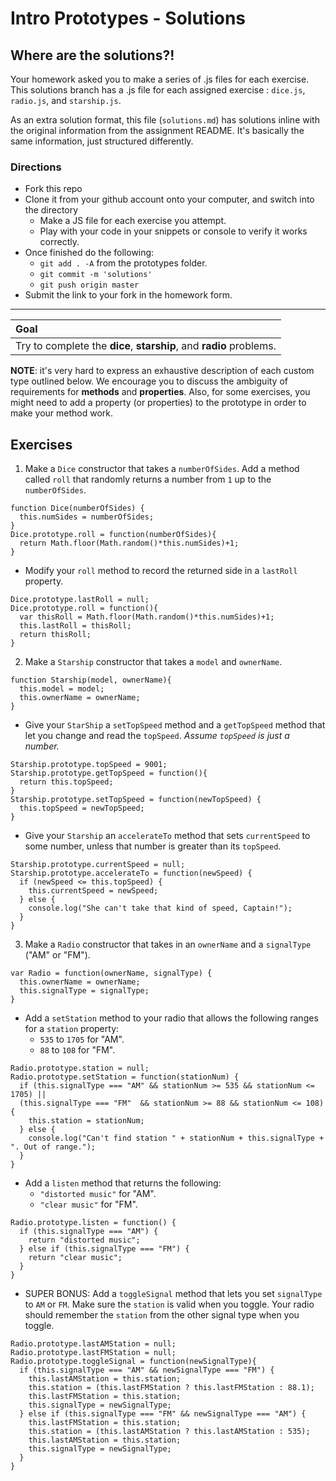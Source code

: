 # Intro Prototypes - Solutions

## Where are the solutions?!
Your homework asked you to make a series of .js files for each exercise. This solutions branch has a .js file for each assigned exercise : `dice.js`, `radio.js`, and `starship.js`.

As an extra solution format, this file (`solutions.md`) has solutions inline with the original information from the assignment README.  It's basically the same information, just structured differently.

###  Directions

* Fork this repo
* Clone it from your github account onto your computer, and switch into the directory
	* Make a JS file for each exercise you attempt.
	* Play with your code in your snippets or console to verify it works correctly.
* Once finished do the following:
	* `git add . -A` from the prototypes folder.
	* `git commit -m 'solutions'`
	* `git push origin master`
* Submit the link to your fork in the homework form.

----

| Goal |
| :--- |
| Try to complete the **dice**, **starship**, and **radio** problems.|

**NOTE**: it's very hard to express an exhaustive description of each custom type outlined below. We encourage you to discuss the ambiguity of requirements for **methods** and **properties**. Also, for some exercises, you might need to add a property (or properties) to the prototype in order to make your method work. 

## Exercises

1. Make a `Dice` constructor that takes a `numberOfSides`. Add a method called `roll` that randomly returns a number from `1` up to the `numberOfSides`.

  ```
  function Dice(numberOfSides) {
    this.numSides = numberOfSides;
  }
  Dice.prototype.roll = function(numberOfSides){
    return Math.floor(Math.random()*this.numSides)+1;
  }
  ```
  * Modify your `roll` method to record the returned side in a `lastRoll` property.
  ```
  Dice.prototype.lastRoll = null;
  Dice.prototype.roll = function(){
    var thisRoll = Math.floor(Math.random()*this.numSides)+1;
    this.lastRoll = thisRoll;
    return thisRoll;
  }
  ```

2. Make a `Starship` constructor that takes a `model` and `ownerName`. 
  ```
  function Starship(model, ownerName){
    this.model = model;
    this.ownerName = ownerName;
  } 
  ```
  * Give your `StarShip` a `setTopSpeed` method and a `getTopSpeed` method that let you change and read the `topSpeed`. *Assume `topSpeed` is just a number.*
  ```
  Starship.prototype.topSpeed = 9001;
  Starship.prototype.getTopSpeed = function(){ 
    return this.topSpeed; 
  }
  Starship.prototype.setTopSpeed = function(newTopSpeed) { 
    this.topSpeed = newTopSpeed; 
  }
  ```
  * Give your `Starship` an `accelerateTo` method that sets `currentSpeed` to some number, unless that number is greater than its `topSpeed`.
  ```
  Starship.prototype.currentSpeed = null;
  Starship.prototype.accelerateTo = function(newSpeed) { 
    if (newSpeed <= this.topSpeed) {
      this.currentSpeed = newSpeed;
    } else {
      console.log("She can't take that kind of speed, Captain!");
    }
  }
  ```

3. Make a `Radio` constructor that takes in an `ownerName` and a `signalType` ("AM" or "FM"). 
  ```
  var Radio = function(ownerName, signalType) {
    this.ownerName = ownerName;
    this.signalType = signalType;
  }
  ```
  * Add a `setStation` method to your radio that allows the following ranges for a `station` property:
    * `535` to `1705` for "AM".
    * `88` to `108` for "FM".
  ```
  Radio.prototype.station = null;
  Radio.prototype.setStation = function(stationNum) {
    if (this.signalType === "AM" && stationNum >= 535 && stationNum <= 1705) ||
    (this.signalType === "FM"  && stationNum >= 88 && stationNum <= 108) {
      this.station = stationNum;
    } else {
      console.log("Can't find station " + stationNum + this.signalType + ". Out of range.");
    }
  }
  ```
  * Add a `listen` method that returns the following:
    * `"distorted music"` for "AM".
    * `"clear music"` for "FM".
  ```
  Radio.prototype.listen = function() {
    if (this.signalType === "AM") {
      return "distorted music";
    } else if (this.signalType === "FM") {
      return "clear music";
    }
  }
  ```
  * SUPER BONUS: Add a `toggleSignal` method that lets you set `signalType` to `AM` or `FM`. Make sure the `station` is valid when you toggle. Your radio should remember the `station` from the other signal type when you toggle.
  ```
  Radio.prototype.lastAMStation = null;
  Radio.prototype.lastFMStation = null;
  Radio.prototype.toggleSignal = function(newSignalType){
    if (this.signalType === "AM" && newSignalType === "FM") {
      this.lastAMStation = this.station;
      this.station = (this.lastFMStation ? this.lastFMStation : 88.1);
      this.lastFMStation = this.station;
      this.signalType = newSignalType;
    } else if (this.signalType === "FM" && newSignalType === "AM") {
      this.lastFMStation = this.station;
      this.station = (this.lastAMStation ? this.lastAMStation : 535);
      this.lastAMStation = this.station;
      this.signalType = newSignalType;
    }
  }
  ```
